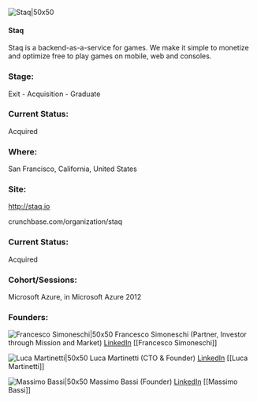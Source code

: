 

![Staq|50x50](https://apimg.techstars.com/connect/images/image_files/5361/34fa/a6e7/4b70/e600/0003/original/staq.jpg)

#### Staq
Staq is a backend-as-a-service for games. We make it simple to monetize and optimize free to play games on mobile, web and consoles.

### Stage: 
Exit - Acquisition - Graduate 

### Current Status: 
Acquired

### Where:
San Francisco, California, United States

### Site:
http://staq.io



crunchbase.com/organization/staq

### Current Status: 
Acquired

### Cohort/Sessions: 
Microsoft Azure, in Microsoft Azure 2012

### Founders: 

![Francesco Simoneschi|50x50](https://s3.amazonaws.com/photos.angel.co/users/102501-medium_jpg?1330755032) Francesco Simoneschi (Partner, Investor through Mission and Market) [LinkedIn](https://linkedin.com/in/francescosimoneschi) [[Francesco Simoneschi]]

![Luca Martinetti|50x50](https://s3.amazonaws.com/photos.angel.co/users/90653-medium_jpg?1327694181) Luca Martinetti (CTO & Founder) [LinkedIn](https://linkedin.com/in/lucamartinetti) [[Luca Martinetti]]

![Massimo Bassi|50x50](http://gravatar.com/avatar/29c6935ea41c5856a39b16a3bfb84ef2.png?s=150&d=identicon) Massimo Bassi (Founder) [LinkedIn](https://linkedin.com/in/maghis) [[Massimo Bassi]]


